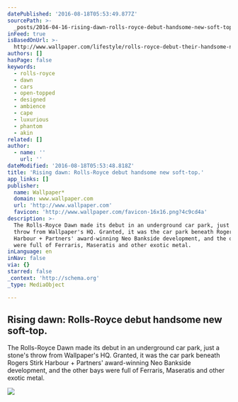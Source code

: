 ```yaml
---
datePublished: '2016-08-18T05:53:49.877Z'
sourcePath: >-
  _posts/2016-04-16-rising-dawn-rolls-royce-debut-handsome-new-soft-top-or-lifes.md
inFeed: true
isBasedOnUrl: >-
  http://www.wallpaper.com/lifestyle/rolls-royce-debut-their-handsome-new-soft-top
authors: []
hasPage: false
keywords:
  - rolls-royce
  - dawn
  - cars
  - open-topped
  - designed
  - ambience
  - cape
  - luxurious
  - phantom
  - akin
related: []
author:
  - name: ''
    url: ''
dateModified: '2016-08-18T05:53:48.818Z'
title: 'Rising dawn: Rolls-Royce debut handsome new soft-top.'
app_links: []
publisher:
  name: Wallpaper*
  domain: www.wallpaper.com
  url: 'http://www.wallpaper.com'
  favicon: 'http://www.wallpaper.com/favicon-16x16.png?4c9cd4a'
description: >-
  The Rolls-Royce Dawn made its debut in an underground car park, just a stone's
  throw from Wallpaper's HQ. Granted, it was the car park beneath Rogers Stirk
  Harbour + Partners' award-winning Neo Bankside development, and the other bays
  were full of Ferraris, Maseratis and other exotic metal.
inLanguage: en
inNav: false
via: {}
starred: false
_context: 'http://schema.org'
_type: MediaObject

---
```

<article style=""><h1>Rising dawn: Rolls-Royce debut handsome new soft-top.</h1><p>The Rolls-Royce Dawn made its debut in an underground car park, just a stone's throw from Wallpaper's HQ. Granted, it was the car park beneath Rogers Stirk Harbour + Partners' award-winning Neo Bankside development, and the other bays were full of Ferraris, Maseratis and other exotic metal.</p><img src="https://s3-us-west-2.amazonaws.com/the-grid-img/p/4e9722ec934a561a202db1ac3eff4119777420ed.jpg" /></article>